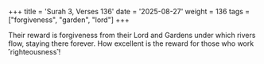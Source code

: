 +++
title = 'Surah 3, Verses 136'
date = '2025-08-27'
weight = 136
tags = ["forgiveness", "garden", "lord"]
+++

Their reward is forgiveness from their Lord and Gardens under which rivers flow, staying there forever. How excellent is the reward for those who work ˹righteousness˺!
